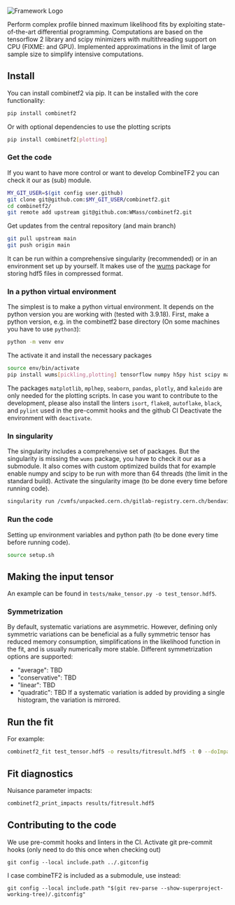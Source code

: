 ![Framework Logo](data/logo/logo.svg)

Perform complex profile binned maximum likelihood fits by exploiting state-of-the-art differential programming. 
Computations are based on the tensorflow 2 library and scipy minimizers with multithreading support on CPU (FIXME: and GPU).
Implemented approximations in the limit of large sample size to simplify intensive computations.

## Install

You can install combinetf2 via pip. It can be installed with the core functionality:
```bash
pip install combinetf2
```
Or with optional dependencies to use the plotting scripts
```bash
pip install combinetf2[plotting]
```


### Get the code

If you want to have more control or want to develop CombineTF2 you can check it our as (sub) module.

```bash
MY_GIT_USER=$(git config user.github)
git clone git@github.com:$MY_GIT_USER/combinetf2.git
cd combinetf2/
git remote add upstream git@github.com:WMass/combinetf2.git
```

Get updates from the central repository (and main branch)
```bash
git pull upstream main
git push origin main
```

It can be run within a comprehensive singularity (recommended) or in an environment set up by yourself. 
It makes use of the [wums](https://pypi.org/project/wums) package for storing hdf5 files in compressed format.

### In a python virtual environment
The simplest is to make a python virtual environment. It depends on the python version you are working with (tested with 3.9.18).
First, make a python version, e.g. in the combinetf2 base directory (On some machines you have to use `python3`):
```bash
python -m venv env
```
The activate it and install the necessary packages
```bash
source env/bin/activate
pip install wums[pickling,plotting] tensorflow numpy h5py hist scipy matplotlib mplhep seaborn pandas plotly kaleido
```
The packages `matplotlib`, `mplhep`, `seaborn`, `pandas`, `plotly`, and `kaleido` are only needed for the plotting scripts. 
In case you want to contribute to the development, please also install the linters `isort`, `flake8`, `autoflake`, `black`, and `pylint` used in the pre-commit hooks and the github CI
Deactivate the environment with `deactivate`.

### In singularity
The singularity includes a comprehensive set of packages. 
But the singularity is missing the `wums` package, you have to check it our as a submodule.
It also comes with custom optimized builds that for example enable numpy and scipy to be run with more than 64 threads (the limit in the standard build).
Activate the singularity image (to be done every time before running code). 
```bash
singularity run /cvmfs/unpacked.cern.ch/gitlab-registry.cern.ch/bendavid/cmswmassdocker/wmassdevrolling\:latest
```

### Run the code
Setting up environment variables and python path (to be done every time before running code).
```bash
source setup.sh
```

## Making the input tensor

An example can be found in ```tests/make_tensor.py -o test_tensor.hdf5```. 

### Symmetrization
By default, systematic variations are asymmetric. 
However, defining only symmetric variations can be beneficial as a fully symmetric tensor has reduced memory consumption, simplifications in the likelihood function in the fit, and is usually numerically more stable. 
Different symmetrization options are supported:
 * "average": TBD
 * "conservative": TBD
 * "linear": TBD
 * "quadratic": TBD
If a systematic variation is added by providing a single histogram, the variation is mirrored. 

## Run the fit

For example:
```bash
combinetf2_fit test_tensor.hdf5 -o results/fitresult.hdf5 -t 0 --doImpacts --globalImpacts --binByBinStat --saveHists --computeHistErrors --project ch1 a --project ch1 b
```

## Fit diagnostics

Nuisance parameter impacts:
```bash
combinetf2_print_impacts results/fitresult.hdf5
```

## Contributing to the code

We use pre-commit hooks and linters in the CI. Activate git pre-commit hooks (only need to do this once when checking out)
```
git config --local include.path ../.gitconfig
```
I case combineTF2 is included as a submodule, use instead:
```
git config --local include.path "$(git rev-parse --show-superproject-working-tree)/.gitconfig"
```

